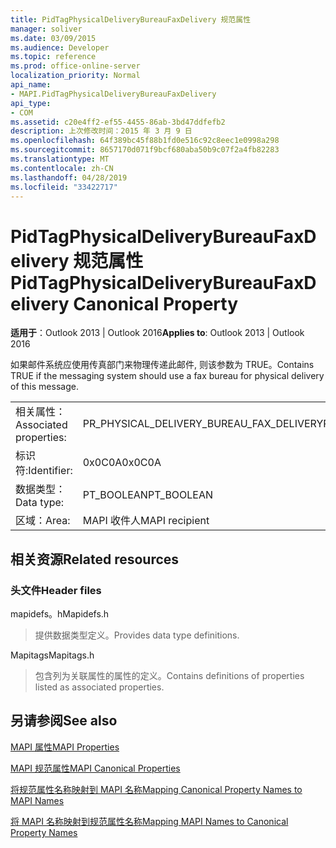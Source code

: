 ```yaml
---
title: PidTagPhysicalDeliveryBureauFaxDelivery 规范属性
manager: soliver
ms.date: 03/09/2015
ms.audience: Developer
ms.topic: reference
ms.prod: office-online-server
localization_priority: Normal
api_name:
- MAPI.PidTagPhysicalDeliveryBureauFaxDelivery
api_type:
- COM
ms.assetid: c20e4ff2-ef55-4455-86ab-3bd47ddfefb2
description: 上次修改时间：2015 年 3 月 9 日
ms.openlocfilehash: 64f389bc45f88b1fd0e516c92c8eec1e0998a298
ms.sourcegitcommit: 8657170d071f9bcf680aba50b9c07f2a4fb82283
ms.translationtype: MT
ms.contentlocale: zh-CN
ms.lasthandoff: 04/28/2019
ms.locfileid: "33422717"
---
```

# <a name="pidtagphysicaldeliverybureaufaxdelivery-canonical-property"></a><span data-ttu-id="b309c-103">PidTagPhysicalDeliveryBureauFaxDelivery 规范属性</span><span class="sxs-lookup"><span data-stu-id="b309c-103">PidTagPhysicalDeliveryBureauFaxDelivery Canonical Property</span></span>

  
  
<span data-ttu-id="b309c-104">**适用于**：Outlook 2013 | Outlook 2016</span><span class="sxs-lookup"><span data-stu-id="b309c-104">**Applies to**: Outlook 2013 | Outlook 2016</span></span> 
  
<span data-ttu-id="b309c-105">如果邮件系统应使用传真部门来物理传递此邮件, 则该参数为 TRUE。</span><span class="sxs-lookup"><span data-stu-id="b309c-105">Contains TRUE if the messaging system should use a fax bureau for physical delivery of this message.</span></span>
  
|||
|:-----|:-----|
|<span data-ttu-id="b309c-106">相关属性：</span><span class="sxs-lookup"><span data-stu-id="b309c-106">Associated properties:</span></span>  <br/> |<span data-ttu-id="b309c-107">PR_PHYSICAL_DELIVERY_BUREAU_FAX_DELIVERY</span><span class="sxs-lookup"><span data-stu-id="b309c-107">PR_PHYSICAL_DELIVERY_BUREAU_FAX_DELIVERY</span></span>  <br/> |
|<span data-ttu-id="b309c-108">标识符:</span><span class="sxs-lookup"><span data-stu-id="b309c-108">Identifier:</span></span>  <br/> |<span data-ttu-id="b309c-109">0x0C0A</span><span class="sxs-lookup"><span data-stu-id="b309c-109">0x0C0A</span></span>  <br/> |
|<span data-ttu-id="b309c-110">数据类型：</span><span class="sxs-lookup"><span data-stu-id="b309c-110">Data type:</span></span>  <br/> |<span data-ttu-id="b309c-111">PT_BOOLEAN</span><span class="sxs-lookup"><span data-stu-id="b309c-111">PT_BOOLEAN</span></span>  <br/> |
|<span data-ttu-id="b309c-112">区域：</span><span class="sxs-lookup"><span data-stu-id="b309c-112">Area:</span></span>  <br/> |<span data-ttu-id="b309c-113">MAPI 收件人</span><span class="sxs-lookup"><span data-stu-id="b309c-113">MAPI recipient</span></span>  <br/> |
   
## <a name="related-resources"></a><span data-ttu-id="b309c-114">相关资源</span><span class="sxs-lookup"><span data-stu-id="b309c-114">Related resources</span></span>

### <a name="header-files"></a><span data-ttu-id="b309c-115">头文件</span><span class="sxs-lookup"><span data-stu-id="b309c-115">Header files</span></span>

<span data-ttu-id="b309c-116">mapidefs。h</span><span class="sxs-lookup"><span data-stu-id="b309c-116">Mapidefs.h</span></span>
  
> <span data-ttu-id="b309c-117">提供数据类型定义。</span><span class="sxs-lookup"><span data-stu-id="b309c-117">Provides data type definitions.</span></span>
    
<span data-ttu-id="b309c-118">Mapitags</span><span class="sxs-lookup"><span data-stu-id="b309c-118">Mapitags.h</span></span>
  
> <span data-ttu-id="b309c-119">包含列为关联属性的属性的定义。</span><span class="sxs-lookup"><span data-stu-id="b309c-119">Contains definitions of properties listed as associated properties.</span></span>
    
## <a name="see-also"></a><span data-ttu-id="b309c-120">另请参阅</span><span class="sxs-lookup"><span data-stu-id="b309c-120">See also</span></span>



[<span data-ttu-id="b309c-121">MAPI 属性</span><span class="sxs-lookup"><span data-stu-id="b309c-121">MAPI Properties</span></span>](mapi-properties.md)
  
[<span data-ttu-id="b309c-122">MAPI 规范属性</span><span class="sxs-lookup"><span data-stu-id="b309c-122">MAPI Canonical Properties</span></span>](mapi-canonical-properties.md)
  
[<span data-ttu-id="b309c-123">将规范属性名称映射到 MAPI 名称</span><span class="sxs-lookup"><span data-stu-id="b309c-123">Mapping Canonical Property Names to MAPI Names</span></span>](mapping-canonical-property-names-to-mapi-names.md)
  
[<span data-ttu-id="b309c-124">将 MAPI 名称映射到规范属性名称</span><span class="sxs-lookup"><span data-stu-id="b309c-124">Mapping MAPI Names to Canonical Property Names</span></span>](mapping-mapi-names-to-canonical-property-names.md)

